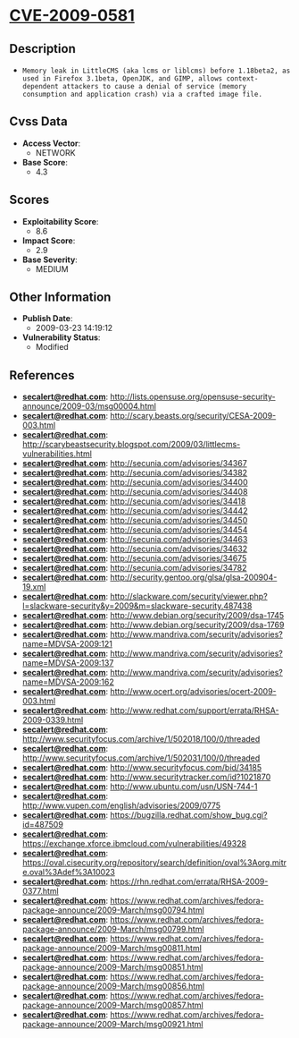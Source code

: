 
# [CVE-2009-0581](https://cve.mitre.org/cgi-bin/cvename.cgi?name=CVE-2009-0581)

## Description

- `Memory leak in LittleCMS (aka lcms or liblcms) before 1.18beta2, as used in Firefox 3.1beta, OpenJDK, and GIMP, allows context-dependent attackers to cause a denial of service (memory consumption and application crash) via a crafted image file.`

## Cvss Data

- **Access Vector**:
  - NETWORK
- **Base Score**:
  - 4.3

## Scores

- **Exploitability Score**:
  - 8.6
- **Impact Score**:
  - 2.9
- **Base Severity**:
  - MEDIUM

## Other Information

- **Publish Date**:
  - 2009-03-23 14:19:12
- **Vulnerability Status**:
  - Modified

## References

- **secalert@redhat.com**: http://lists.opensuse.org/opensuse-security-announce/2009-03/msg00004.html
- **secalert@redhat.com**: http://scary.beasts.org/security/CESA-2009-003.html
- **secalert@redhat.com**: http://scarybeastsecurity.blogspot.com/2009/03/littlecms-vulnerabilities.html
- **secalert@redhat.com**: http://secunia.com/advisories/34367
- **secalert@redhat.com**: http://secunia.com/advisories/34382
- **secalert@redhat.com**: http://secunia.com/advisories/34400
- **secalert@redhat.com**: http://secunia.com/advisories/34408
- **secalert@redhat.com**: http://secunia.com/advisories/34418
- **secalert@redhat.com**: http://secunia.com/advisories/34442
- **secalert@redhat.com**: http://secunia.com/advisories/34450
- **secalert@redhat.com**: http://secunia.com/advisories/34454
- **secalert@redhat.com**: http://secunia.com/advisories/34463
- **secalert@redhat.com**: http://secunia.com/advisories/34632
- **secalert@redhat.com**: http://secunia.com/advisories/34675
- **secalert@redhat.com**: http://secunia.com/advisories/34782
- **secalert@redhat.com**: http://security.gentoo.org/glsa/glsa-200904-19.xml
- **secalert@redhat.com**: http://slackware.com/security/viewer.php?l=slackware-security&y=2009&m=slackware-security.487438
- **secalert@redhat.com**: http://www.debian.org/security/2009/dsa-1745
- **secalert@redhat.com**: http://www.debian.org/security/2009/dsa-1769
- **secalert@redhat.com**: http://www.mandriva.com/security/advisories?name=MDVSA-2009:121
- **secalert@redhat.com**: http://www.mandriva.com/security/advisories?name=MDVSA-2009:137
- **secalert@redhat.com**: http://www.mandriva.com/security/advisories?name=MDVSA-2009:162
- **secalert@redhat.com**: http://www.ocert.org/advisories/ocert-2009-003.html
- **secalert@redhat.com**: http://www.redhat.com/support/errata/RHSA-2009-0339.html
- **secalert@redhat.com**: http://www.securityfocus.com/archive/1/502018/100/0/threaded
- **secalert@redhat.com**: http://www.securityfocus.com/archive/1/502031/100/0/threaded
- **secalert@redhat.com**: http://www.securityfocus.com/bid/34185
- **secalert@redhat.com**: http://www.securitytracker.com/id?1021870
- **secalert@redhat.com**: http://www.ubuntu.com/usn/USN-744-1
- **secalert@redhat.com**: http://www.vupen.com/english/advisories/2009/0775
- **secalert@redhat.com**: https://bugzilla.redhat.com/show_bug.cgi?id=487509
- **secalert@redhat.com**: https://exchange.xforce.ibmcloud.com/vulnerabilities/49328
- **secalert@redhat.com**: https://oval.cisecurity.org/repository/search/definition/oval%3Aorg.mitre.oval%3Adef%3A10023
- **secalert@redhat.com**: https://rhn.redhat.com/errata/RHSA-2009-0377.html
- **secalert@redhat.com**: https://www.redhat.com/archives/fedora-package-announce/2009-March/msg00794.html
- **secalert@redhat.com**: https://www.redhat.com/archives/fedora-package-announce/2009-March/msg00799.html
- **secalert@redhat.com**: https://www.redhat.com/archives/fedora-package-announce/2009-March/msg00811.html
- **secalert@redhat.com**: https://www.redhat.com/archives/fedora-package-announce/2009-March/msg00851.html
- **secalert@redhat.com**: https://www.redhat.com/archives/fedora-package-announce/2009-March/msg00856.html
- **secalert@redhat.com**: https://www.redhat.com/archives/fedora-package-announce/2009-March/msg00857.html
- **secalert@redhat.com**: https://www.redhat.com/archives/fedora-package-announce/2009-March/msg00921.html
